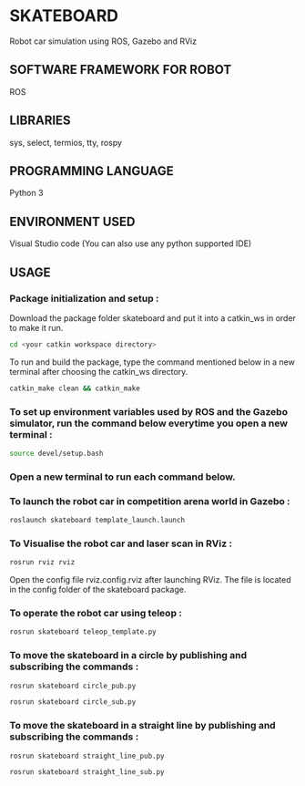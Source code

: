 # SKATEBOARD 

Robot car simulation using ROS, Gazebo and RViz 

## SOFTWARE FRAMEWORK FOR ROBOT

ROS

## LIBRARIES

sys, select, termios, tty, rospy

## PROGRAMMING LANGUAGE

Python 3

## ENVIRONMENT USED

Visual Studio code (You can also use any python supported IDE)

## USAGE 

### Package initialization and setup :

Download the package folder skateboard and put it into a catkin_ws in order to make it run.

```bash
cd <your catkin workspace directory>
```
To run and build the package, type the command mentioned below in a new terminal after choosing the catkin_ws directory.

```bash
catkin_make clean && catkin_make
```

### To set up environment variables used by ROS and the Gazebo simulator, run the command below everytime you open a new terminal :

```bash
source devel/setup.bash
```

### Open a new terminal to run each command below.
### To launch the robot car in competition arena world in Gazebo :

```bash
roslaunch skateboard template_launch.launch
```
### To Visualise the robot car and laser scan in RViz :

```bash
rosrun rviz rviz
``` 
Open the config file rviz.config.rviz after launching RViz. The file is located in the config folder of the skateboard package.

### To operate the robot car using teleop :

```bash
rosrun skateboard teleop_template.py
``` 
### To move the skateboard in a circle by publishing and subscribing the commands :

```bash
rosrun skateboard circle_pub.py
``` 
```bash
rosrun skateboard circle_sub.py
``` 
### To move the skateboard in a straight line by publishing and subscribing the commands :

```bash
rosrun skateboard straight_line_pub.py
``` 
```bash
rosrun skateboard straight_line_sub.py
``` 